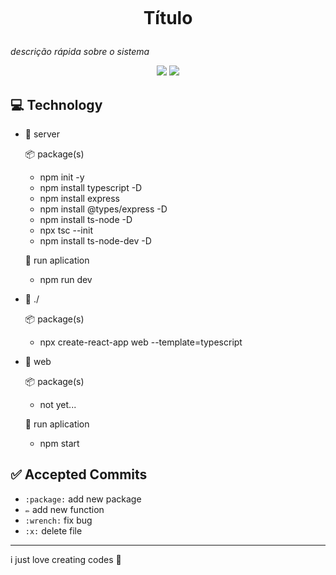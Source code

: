 <p align="center">    
 <img src="" />    
</p>

<h1 align="center">

Título

</h1>



*descrição rápida sobre o sistema*

<p align="center">

<img src=" https://img.shields.io/badge/label-message-green" />

<img src=" https://img.shields.io/badge/made%20by%20-Gledson-green" />

 </p>

## 💻 Technology


- 📁 server
    
    📦 package(s)

    - npm init -y
    - npm install typescript -D
    - npm install express
    - npm install @types/express -D
    - npm install ts-node -D
    - npx tsc --init
    - npm install ts-node-dev -D

    🎥 run aplication

    - npm run dev

- 📁 ./

    📦 package(s)

    - npx create-react-app web --template=typescript

- 📁 web
    
    📦 package(s)

    - not yet...


    🎥 run aplication

    - npm start

## ✅ Accepted Commits

- `:package:` add new package
- `✏️` add new function
- `:wrench:` fix bug
- `:x:` delete file

---

i just love creating codes 💜